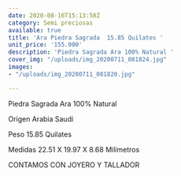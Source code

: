```yaml
---
date: 2020-08-16T15:13:58Z
category: Semi preciosas
available: true
title: 'Ara Piedra Sagrada  15.85 Quilates '
unit_price: '155.000'
description: 'Piedra Sagrada Ara 100% Natural '
cover_img: "/uploads/img_20200711_081824.jpg"
images:
- "/uploads/img_20200711_081820.jpg"

---
```

Piedra Sagrada Ara 100% Natural 

Origen Arabia Saudí

Peso 15.85 Quilates

Medidas 22.51 X 19.97 X 8.68 Milímetros

CONTAMOS CON JOYERO Y TALLADOR